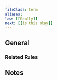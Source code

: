 ```yaml
---
fileClass: term
aliases: 
law: [[Really]]
next: [[is this okay]]
---
```


## General

### Related Rules

## Notes
